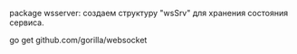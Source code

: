 package wsserver: создаем структуру "wsSrv" для хранения состояния сервиса. 

go get github.com/gorilla/websocket